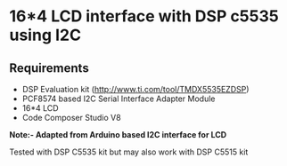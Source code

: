 # 16*4 LCD interface with DSP c5535 using I2C

## Requirements

- DSP Evaluation kit (http://www.ti.com/tool/TMDX5535EZDSP)
- PCF8574 based I2C Serial Interface Adapter Module
- 16*4 LCD
- Code Composer Studio V8

__Note:- Adapted from Arduino based I2C interface for LCD__

Tested with DSP C5535 kit but may also work with DSP C5515 kit
